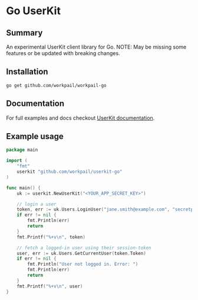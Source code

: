 # Go UserKit

## Summary
An experimental UserKit client library for Go.
NOTE: May be missing some features or be updated with breaking changes.

## Installation

```
go get github.com/workpail/workpail-go
```

## Documentation

For full examples and docs checkout [UserKit documentation][userkit-docs].

## Example usage

```go
package main

import (
	"fmt"
	userkit "github.com/workpail/userkit-go"
)

func main() {
	uk := userkit.NewUserKit("<YOUR_APP_SECRET_KEY>")

	// login a user
	token, err := uk.Users.LoginUser("jane.smith@example.com", "secretpass")
	if err != nil {
		fmt.Println(err)
		return
	}
	fmt.Printf("%+v\n", token)

	// fetch a logged-in user using their session-token
	user, err := uk.Users.GetCurrentUser(token.Token)
	if err != nil {
		fmt.Println("User not logged in. Error: ")
		fmt.Println(err)
		return
	}
	fmt.Printf("%+v\n", user)
}
```

[userkit-docs]: https://docs.userkit.io
